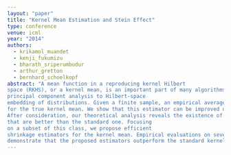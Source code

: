 ```yaml
---
layout: "paper"
title: "Kernel Mean Estimation and Stein Effect"
type: conference
venue: icml
year: "2014"
authors:
  - krikamol_muandet
  - kenji_fukumizu
  - bharath_sriperumbudur
  - arthur_gretton
  - bernhard_schoelkopf
abstract: "A mean function in a reproducing kernel Hilbert
space (RKHS), or a kernel mean, is an important part of many algorithms ranging from kernel
principal component analysis to Hilbert-space
embedding of distributions. Given a finite sample, an empirical average is the standard estimate
for the true kernel mean. We show that this estimator can be improved due to a well-known phenomenon in statistics called Stein’s phenomenon.
After consideration, our theoretical analysis reveals the existence of a wide class of estimators
that are better than the standard one. Focusing
on a subset of this class, we propose efficient
shrinkage estimators for the kernel mean. Empirical evaluations on several applications clearly
demonstrate that the proposed estimators outperform the standard kernel mean estimator."
---
```

